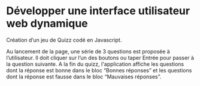 # Développer une interface utilisateur web dynamique

Création d’un jeu de Quizz codé en Javascript.

Au lancement de la page, une série de 3 questions est proposée à l’utilisateur. Il doit cliquer sur l’un des boutons ou taper Entrée pour passer à la question suivante.
A la fin du quizz, l'application affiche les questions dont la réponse est bonne dans le bloc “Bonnes réponses” et les questions dont la réponse est fausse dans le bloc “Mauvaises réponses”.
